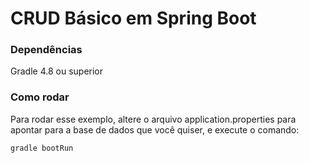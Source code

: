# CRUD Básico em Spring Boot

### Dependências
Gradle 4.8 ou superior

### Como rodar
Para rodar esse exemplo, altere o arquivo application.properties para apontar
para a base de dados que você quiser, e execute o comando:

```
gradle bootRun
```